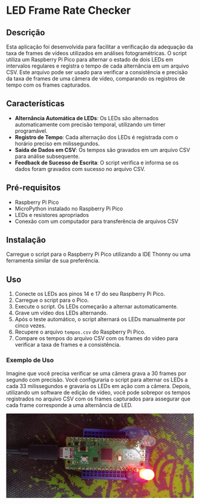 # LED Frame Rate Checker
## Descrição
Esta aplicação foi desenvolvida para facilitar a verificação da adequação da taxa de frames de vídeos utilizados em análises fotogramétricas. O script utiliza um Raspberry Pi Pico para alternar o estado de dois LEDs em intervalos regulares e registra o tempo de cada alternância em um arquivo CSV. Este arquivo pode ser usado para verificar a consistência e precisão da taxa de frames de uma câmera de vídeo, comparando os registros de tempo com os frames capturados.

## Características
- **Alternância Automática de LEDs**: Os LEDs são alternados automaticamente com precisão temporal, utilizando um timer programável.
- **Registro de Tempo**: Cada alternação dos LEDs é registrada com o horário preciso em milissegundos.
- **Saída de Dados em CSV**: Os tempos são gravados em um arquivo CSV para análise subsequente.
- **Feedback de Sucesso de Escrita**: O script verifica e informa se os dados foram gravados com sucesso no arquivo CSV.

## Pré-requisitos
- Raspberry Pi Pico
- MicroPython instalado no Raspberry Pi Pico
- LEDs e resistores apropriados
- Conexão com um computador para transferência de arquivos CSV

## Instalação
Carregue o script para o Raspberry Pi Pico utilizando a IDE Thonny ou uma ferramenta similar de sua preferência.

## Uso
1. Conecte os LEDs aos pinos 14 e 17 do seu Raspberry Pi Pico.
2. Carregue o script para o Pico.
3. Execute o script. Os LEDs começarão a alternar automaticamente.
4. Grave um vídeo dos LEDs alternando.
5. Após o teste automático, o script alternará os LEDs manualmente por cinco vezes.
6. Recupere o arquivo `tempos.csv` do Raspberry Pi Pico.
7. Compare os tempos do arquivo CSV com os frames do vídeo para verificar a taxa de frames e a consistência.

### Exemplo de Uso
Imagine que você precisa verificar se uma câmera grava a 30 frames por segundo com precisão. Você configuraria o script para alternar os LEDs a cada 33 milissegundos e gravaria os LEDs em ação com a câmera. Depois, utilizando um software de edição de vídeo, você pode sobrepor os tempos registrados no arquivo CSV com os frames capturados para assegurar que cada frame corresponde a uma alternância de LED.

![Aparato com Raspberry Pi Pico e LEDs](https://github.com/demusis/calibrador_tf/blob/main/prototipo.jpg)
